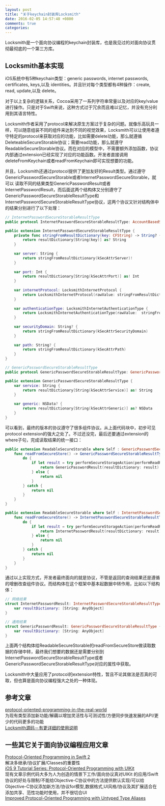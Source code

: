```yaml
---
layout: post
title: "关于keychain封装库Locksmith"
date: 2016-02-05 14:57:48 +0800
comments: true
categories: 
---
```

Locksmith是一个面向协议编程的keychain封装库，也是我见过的对面向协议贯彻最彻底的一个第三方库。<br>

## Locksmith基本实现
iOS系统中有5种keychain类型：generic passwords, internet passwords, certificates, keys,以及 identities。并且针对每个类型都有4种操作：create, read, update,以及 delete。<br>

对于以上复杂的逻辑关系，Cocoa采用了一系列字符串常量以及对应的key/value进行操作。只是对于Swift来说，这种方式过于冗余而且难以记忆，并没有充分利用到其语言特性。<br>

Locksmith作者采用了protocol来解决原生方案过于复杂的问题。就像乐高玩具一样，可以随意组装不同的组件来达到不同的视觉效果，Locksmith可以让使用者遵守特定的protocol来获取对应的功能，比如需要delete功能，那么就遵循DeleteableSecureStorable协议；需要read功能，那么就遵守ReadableSecureStorable协议。而在对应的模型中，不需要额外添加函数，协议内部通过extension已经实现了对应的功能函数。开发者直接调用deleteFromKeychain或者readFromKeychain即可实现想要的功能。
<!--more-->
并且，Locksmith还通过protocol提供了更加友好的Result类型。通过遵守GenericPasswordSecureStorable或者InternetPasswordSecureStorable，就可以
读取不同的结果类型GenericPasswordResult或者InternetPasswordResult，而后面这两个结构体又分别遵守了GenericPasswordSecureStorableResultType和InternetPasswordSecureStorableResultType协议，这两个协议又针对结构体中的结果分别进行了以下处理：

```swift
// InternetPasswordSecureStorableResultType
public protocol InternetPasswordSecureStorableResultType: AccountBasedSecureStorableResultType, DescribableSecureStorableResultType, CommentableSecureStorableResultType, CreatorDesignatableSecureStorableResultType, TypeDesignatableSecureStorableResultType, IsInvisibleAssignableSecureStorableResultType, IsNegativeAssignableSecureStorableResultType {}

public extension InternetPasswordSecureStorableResultType {
    private func stringFromResultDictionary(key: CFString) -> String? {
        return resultDictionary[String(key)] as? String
    }
    
    var server: String {
        return stringFromResultDictionary(kSecAttrServer)!
    }
    
    var port: Int {
        return resultDictionary[String(kSecAttrPort)] as! Int
    }
    
    var internetProtocol: LocksmithInternetProtocol {
        return LocksmithInternetProtocol(rawValue: stringFromResultDictionary(kSecAttrProtocol)!)!
    }
    
    var authenticationType: LocksmithInternetAuthenticationType {
        return LocksmithInternetAuthenticationType(rawValue:  stringFromResultDictionary(kSecAttrAuthenticationType)!)!
    }
    
    var securityDomain: String? {
        return stringFromResultDictionary(kSecAttrSecurityDomain)
    }
    
    var path: String? {
        return stringFromResultDictionary(kSecAttrPath)
    }
}

// GenericPasswordSecureStorableResultType
public protocol GenericPasswordSecureStorableResultType: GenericPasswordSecureStorable, SecureStorableResultType, AccountBasedSecureStorableResultType, DescribableSecureStorableResultType, CommentableSecureStorableResultType, CreatorDesignatableSecureStorableResultType, LabellableSecureStorableResultType, TypeDesignatableSecureStorableResultType, IsInvisibleAssignableSecureStorableResultType, IsNegativeAssignableSecureStorableResultType {}

public extension GenericPasswordSecureStorableResultType {
    var service: String {
        return resultDictionary[String(kSecAttrService)] as! String
    }
    
    var generic: NSData? {
        return resultDictionary[String(kSecAttrGeneric)] as? NSData
    }
}
```
可以看到，最终的版本的协议遵守了很多组件协议。从上面代码块中，初步可见protocol extension的强大之处了。不过还没完，最后还要通过extension的where子句，完成读取结果的统一接口：

```swift
public extension ReadableSecureStorable where Self : GenericPasswordSecureStorable {
    func readFromSecureStore() -> GenericPasswordSecureStorableResultType? {
        do {
            if let result = try performSecureStorageAction(performReadRequestClosure, secureStoragePropertyDictionary: asReadableSecureStoragePropertyDictionary) {
                return GenericPasswordResult(resultDictionary: result)
            } else {
                return nil
            }
        } catch {
            return nil
        }
    }
}

public extension ReadableSecureStorable where Self : InternetPasswordSecureStorable {
    func readFromSecureStore() -> InternetPasswordSecureStorableResultType? {
        do {
            if let result = try performSecureStorageAction(performReadRequestClosure, secureStoragePropertyDictionary: asReadableSecureStoragePropertyDictionary) {
                return InternetPasswordResult(resultDictionary: result)
            } else {
                return nil
            }
        } catch {
            return nil
        }
    }
}
```
通过以上实现方式，开发者最终面向的就是协议，不管是返回的查询结果还是遵循的增删改查组件协议。而结构体在这个框架中基本起数据中转作用，比如以下结构体：

```swift
// 网络结果
struct InternetPasswordResult: InternetPasswordSecureStorableResultType {
    var resultDictionary: [String: AnyObject]
}

// 通用结果
struct GenericPasswordResult: GenericPasswordSecureStorableResultType {
    var resultDictionary: [String: AnyObject]
}
```
上面两个结构体给ReadableSecureStorable的readFromSecureStore做读取数据的存储中转，最终我们想要的数据还是需要分别到InternetPasswordSecureStorableResultType或者GenericPasswordSecureStorableResultType对应的属性中获取。<br>

Locksmith中大量应用了protocol的extension特性，暂且不论其做法是否真的可取，但也算是面向协议编程强大之处的一种体现。

## 参考文章
[protocol-oriented-programming-in-the-real-world](http://matthewpalmer.net/blog/2015/08/30/protocol-oriented-programming-in-the-real-world/)<br>
为现有类型添加新功能/解藕以增加灵活性与可测试性/方便同步快速发展的API/更少的代码更多的功能<br>
[Locksmith源码－有更详细的使用说明](https://github.com/matthewpalmer/Locksmith)

## 一些其它关于面向协议编程应用文章
[Protocol-Oriented Programming in Swift 2](http://code.tutsplus.com/tutorials/protocol-oriented-programming-in-swift-2--cms-24979)<br> 
解决多继承/协议扩展/Classes的重要性<br>
[iOS 9 Tutorial Series: Protocol-Oriented Programming with UIKit](http://www.captechconsulting.com/blogs/ios-9-tutorial-series-protocol-oriented-programming-with-uikit)<br> 
现有文章示例代码大多为人为创造的情景下工作/面向协议真对UIKit 的应用/Swift协议的好处与限制/不能给Objective-C协议中的方法提供默认实现/可以给Objective-C协议添加新方法/协议for模型,数据格式,UI风格/协议及其扩展适合在添加共享、范性功能时使用，并不很切合UI<br>
[Improved Protocol-Oriented Programming with Untyped Type Aliases](http://www.capitalone.io/blog/improved-protocol-oriented-programming-untyped-type-aliases/)<br>